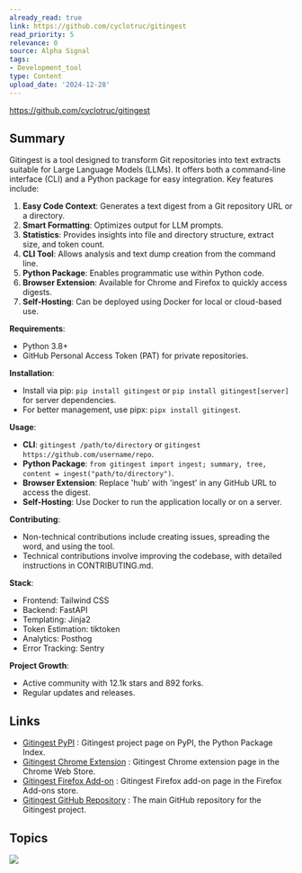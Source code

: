 ```yaml
---
already_read: true
link: https://github.com/cyclotruc/gitingest
read_priority: 5
relevance: 0
source: Alpha Signal
tags:
- Development_tool
type: Content
upload_date: '2024-12-28'
---
```


https://github.com/cyclotruc/gitingest
## Summary

Gitingest is a tool designed to transform Git repositories into text extracts suitable for Large Language Models (LLMs). It offers both a command-line interface (CLI) and a Python package for easy integration. Key features include:

1. **Easy Code Context**: Generates a text digest from a Git repository URL or a directory.
2. **Smart Formatting**: Optimizes output for LLM prompts.
3. **Statistics**: Provides insights into file and directory structure, extract size, and token count.
4. **CLI Tool**: Allows analysis and text dump creation from the command line.
5. **Python Package**: Enables programmatic use within Python code.
6. **Browser Extension**: Available for Chrome and Firefox to quickly access digests.
7. **Self-Hosting**: Can be deployed using Docker for local or cloud-based use.

**Requirements**:
- Python 3.8+
- GitHub Personal Access Token (PAT) for private repositories.

**Installation**:
- Install via pip: `pip install gitingest` or `pip install gitingest[server]` for server dependencies.
- For better management, use pipx: `pipx install gitingest`.

**Usage**:
- **CLI**: `gitingest /path/to/directory` or `gitingest https://github.com/username/repo`.
- **Python Package**: `from gitingest import ingest; summary, tree, content = ingest("path/to/directory")`.
- **Browser Extension**: Replace 'hub' with 'ingest' in any GitHub URL to access the digest.
- **Self-Hosting**: Use Docker to run the application locally or on a server.

**Contributing**:
- Non-technical contributions include creating issues, spreading the word, and using the tool.
- Technical contributions involve improving the codebase, with detailed instructions in CONTRIBUTING.md.

**Stack**:
- Frontend: Tailwind CSS
- Backend: FastAPI
- Templating: Jinja2
- Token Estimation: tiktoken
- Analytics: Posthog
- Error Tracking: Sentry

**Project Growth**:
- Active community with 12.1k stars and 892 forks.
- Regular updates and releases.
## Links

- [Gitingest PyPI](https://pypi.org/project/gitingest) : Gitingest project page on PyPI, the Python Package Index.
- [Gitingest Chrome Extension](https://chromewebstore.google.com/detail/adfjahbijlkjfoicpjkhjicpjpjfaood) : Gitingest Chrome extension page in the Chrome Web Store.
- [Gitingest Firefox Add-on](https://addons.mozilla.org/firefox/addon/gitingest) : Gitingest Firefox add-on page in the Firefox Add-ons store.
- [Gitingest GitHub Repository](https://github.com/coderamp-labs/gitingest) : The main GitHub repository for the Gitingest project.

## Topics

![](topics/Tool/Gitingest)